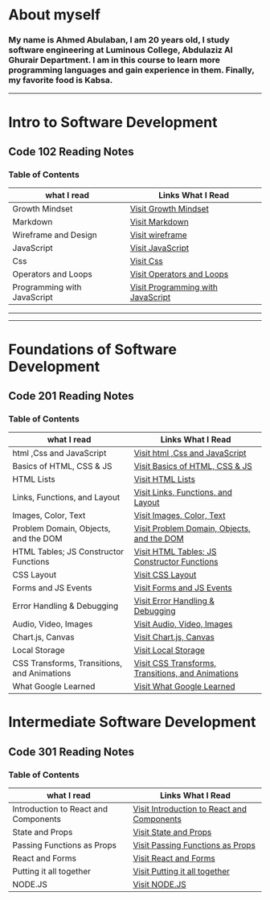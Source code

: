 
# About myself

### **My name is Ahmed Abulaban, I am 20 years old, I study software engineering at Luminous College, Abdulaziz Al Ghurair Department. I am in this course to learn more programming languages and gain experience in them. Finally, my favorite food is Kabsa.**

***

# Intro to Software Development

## Code 102 Reading Notes

### Table of Contents

| what I read | Links What I Read |
| --- | ----------- |
| Growth Mindset | [Visit Growth Mindset](https://ahmad-abulaban.github.io/Reading-notes/code-102-reading-notes/growthMindset) |
| Markdown | [Visit Markdown](https://ahmad-abulaban.github.io/Reading-notes/code-102-reading-notes/Read01) |
| Wireframe and Design | [Visit wireframe](https://ahmad-abulaban.github.io/Reading-notes/code-102-reading-notes/Read03) |
| JavaScript | [Visit JavaScript](https://ahmad-abulaban.github.io/Reading-notes/code-102-reading-notes/Read04) |
| Css | [Visit Css](https://ahmad-abulaban.github.io/Reading-notes/code-102-reading-notes/Read06) |
| Operators and Loops | [Visit Operators and Loops](https://ahmad-abulaban.github.io/Reading-notes/code-102-reading-notes/Read05) |
| Programming with JavaScript | [Visit Programming with JavaScript](https://ahmad-abulaban.github.io/Reading-notes/code-102-reading-notes/Read07) |

***
---

# Foundations of Software Development

## Code 201 Reading Notes

### Table of Contents

| what I read | Links What I Read |
| --- | ----------- |
| html ,Css and JavaScript  | [Visit html ,Css and JavaScript](https://ahmad-abulaban.github.io/Reading-notes/code-201-reading-notes/class01) |
| Basics of HTML, CSS & JS | [Visit Basics of HTML, CSS & JS](https://ahmad-abulaban.github.io/Reading-notes/code-201-reading-notes/class02) |
| HTML Lists | [Visit HTML Lists](https://ahmad-abulaban.github.io/Reading-notes/code-201-reading-notes/class03) |
| Links, Functions, and Layout | [Visit Links, Functions, and Layout](https://ahmad-abulaban.github.io/Reading-notes/code-201-reading-notes/class04) |
| Images, Color, Text | [Visit Images, Color, Text](https://ahmad-abulaban.github.io/Reading-notes/code-201-reading-notes/class05) |
| Problem Domain, Objects, and the DOM | [Visit Problem Domain, Objects, and the DOM](https://ahmad-abulaban.github.io/Reading-notes/code-201-reading-notes/class06) |
| HTML Tables; JS Constructor Functions | [Visit HTML Tables; JS Constructor Functions](https://ahmad-abulaban.github.io/Reading-notes/code-201-reading-notes/class07) |
| CSS Layout | [Visit CSS Layout](https://ahmad-abulaban.github.io/Reading-notes/code-201-reading-notes/class08) |
| Forms and JS Events | [Visit Forms and JS Events](https://ahmad-abulaban.github.io/Reading-notes/code-201-reading-notes/class09) |
| Error Handling & Debugging | [Visit Error Handling & Debugging](https://ahmad-abulaban.github.io/Reading-notes/code-201-reading-notes/class10) |
| Audio, Video, Images | [Visit Audio, Video, Images](https://ahmad-abulaban.github.io/Reading-notes/code-201-reading-notes/class11) |
| Chart.js, Canvas | [Visit Chart.js, Canvas](https://ahmad-abulaban.github.io/Reading-notes/code-201-reading-notes/class12) |
| Local Storage | [Visit Local Storage](https://ahmad-abulaban.github.io/Reading-notes/code-201-reading-notes/class13) |
| CSS Transforms, Transitions, and Animations | [Visit CSS Transforms, Transitions, and Animations](https://ahmad-abulaban.github.io/Reading-notes/code-201-reading-notes/class14a) |
| What Google Learned | [Visit What Google Learned](https://ahmad-abulaban.github.io/Reading-notes/code-201-reading-notes/class14b) |

# Intermediate Software Development

## Code 301 Reading Notes

### Table of Contents

| what I read | Links What I Read |
| --- | ----------- |
| Introduction to React and Components  | [Visit Introduction to React and Components](https://ahmad-abulaban.github.io/Reading-notes/code-301-reading-notes/Read01) |
| State and Props  | [Visit State and Props](https://ahmad-abulaban.github.io/Reading-notes/code-301-reading-notes/Read02)  |
| Passing Functions as Props  | [Visit Passing Functions as Props](https://ahmad-abulaban.github.io/Reading-notes/code-301-reading-notes/Read03) |
| React and Forms  | [Visit React and Forms](https://ahmad-abulaban.github.io/Reading-notes/code-301-reading-notes/Read04) |
| Putting it all together  | [Visit Putting it all together](https://ahmad-abulaban.github.io/Reading-notes/code-301-reading-notes/Read05) |
| NODE.JS  | [Visit NODE.JS](https://ahmad-abulaban.github.io/Reading-notes/code-301-reading-notes/Read06) |
